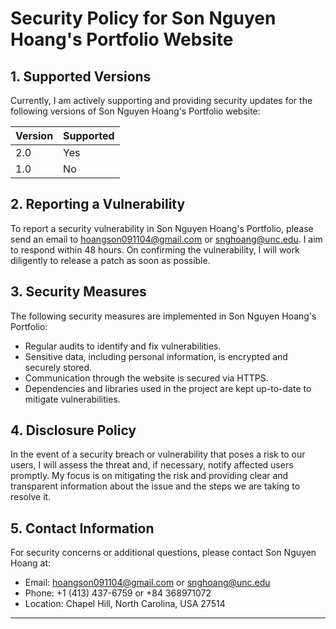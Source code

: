 # Security Policy for Son Nguyen Hoang's Portfolio Website

## 1. Supported Versions

Currently, I am actively supporting and providing security updates for the following versions of Son Nguyen Hoang's Portfolio website:

| Version | Supported |
| ------- |-----------|
| 2.0     | Yes       |
| 1.0     | No        |

## 2. Reporting a Vulnerability

To report a security vulnerability in Son Nguyen Hoang's Portfolio, please send an email to [hoangson091104@gmail.com](mailto:hoangson091104@gmail.com) or [snghoang@unc.edu](mailto:snghoang@unc.edu). I aim to respond within 48 hours. On confirming the vulnerability, I will work diligently to release a patch as soon as possible.

## 3. Security Measures

The following security measures are implemented in Son Nguyen Hoang's Portfolio:

- Regular audits to identify and fix vulnerabilities.
- Sensitive data, including personal information, is encrypted and securely stored.
- Communication through the website is secured via HTTPS.
- Dependencies and libraries used in the project are kept up-to-date to mitigate vulnerabilities.

## 4. Disclosure Policy

In the event of a security breach or vulnerability that poses a risk to our users, I will assess the threat and, if necessary, notify affected users promptly. My focus is on mitigating the risk and providing clear and transparent information about the issue and the steps we are taking to resolve it.

## 5. Contact Information

For security concerns or additional questions, please contact Son Nguyen Hoang at:

- Email: [hoangson091104@gmail.com](mailto:hoangson091104@gmail.com) or [snghoang@unc.edu](mailto:snghoang@unc.edu)
- Phone: +1 (413) 437-6759 or +84 368971072
- Location: Chapel Hill, North Carolina, USA 27514

---
